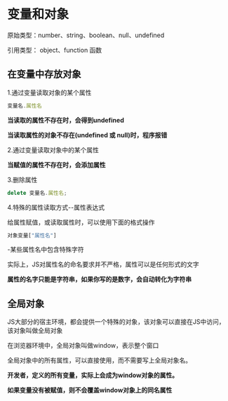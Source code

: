 # 变量和对象

原始类型：number、string、boolean、null、undefined

引用类型： object、function 函数

## 在变量中存放对象

1.通过变量读取对象的某个属性

```js
变量名.属性名
```
**当读取的属性不存在时，会得到undefined**

**当读取属性的对象不存在(undefined 或 null)时，程序报错**

2.通过变量读取对象中的某个属性

**当赋值的属性不存在时，会添加属性**

3.删除属性

```js
delete 变量名.属性名;
```

4.特殊的属性读取方式--属性表达式

给属性赋值，或读取属性时，可以使用下面的格式操作

```js
对象变量["属性名"]
```
-某些属性名中包含特殊字符

实际上，JS对属性名的命名要求并不严格，属性可以是任何形式的文字


**属性的名字只能是字符串，如果你写的是数字，会自动转化为字符串**



## 全局对象

JS大部分的宿主环境，都会提供一个特殊的对象，该对象可以直接在JS中访问，该对象叫做全局对象

在浏览器环境中，全局对象叫做window，表示整个窗口

全局对象中的所有属性，可以直接使用，而不需要写上全局对象名。


**开发者，定义的所有变量，实际上会成为window对象的属性。**


**如果变量没有被赋值，则不会覆盖window对象上的同名属性**